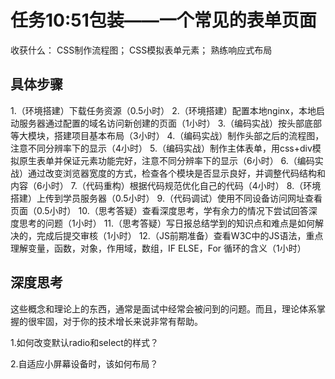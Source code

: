 # 任务10:51包装——一个常见的表单页面

收获什么： CSS制作流程图； CSS模拟表单元素； 熟练响应式布局

## 具体步骤

1.（环境搭建）下载任务资源（0.5小时）
2.（环境搭建）配置本地nginx，本地启动服务器通过配置的域名访问新创建的页面（1小时）
3.（编码实战）按头部底部等大模块，搭建项目基本布局（3小时）
4.（编码实战）制作头部之后的流程图，注意不同分辨率下的显示（4小时）
5.（编码实战）制作主体表单，用css+div模拟原生表单并保证元素功能完好，注意不同分辨率下的显示（6小时）
6.（编码实战）通过改变浏览器宽度的方式，检查各个模块是否显示良好，并调整代码结构和内容（6小时）
7.（代码重构）根据代码规范优化自己的代码（4小时）
8.（环境搭建）上传到学员服务器（0.5小时）
9.（代码调试）使用不同设备访问网址查看页面（0.5小时）
10.（思考答疑）查看深度思考，学有余力的情况下尝试回答深度思考的问题（1小时）
11.（思考答疑）写日报总结学到的知识点和难点是如何解决的，完成后提交审核（1小时）
12.（JS前期准备）查看W3C中的JS语法，重点理解变量，函数，对象，作用域，数组，IF ELSE，For 循环的含义（1小时）

## 深度思考

这些概念和理论上的东西，通常是面试中经常会被问到的问题。而且，理论体系掌握的很牢固，对于你的技术增长来说非常有帮助。

1.如何改变默认radio和select的样式？

2.自适应小屏幕设备时，该如何布局？